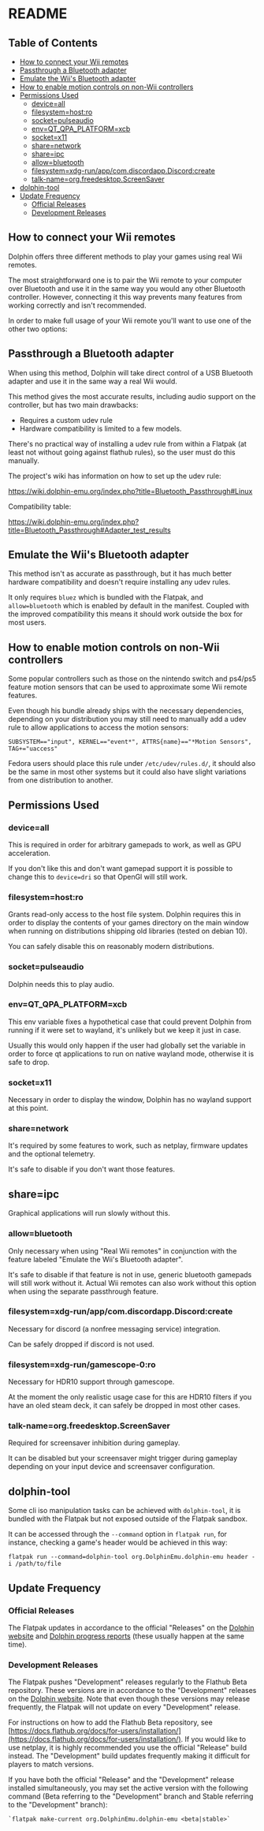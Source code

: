 # README

## Table of Contents

- [How to connect your Wii remotes](#how-to-connect-your-wii-remotes)
- [Passthrough a Bluetooth adapter](#passthrough-a-bluetooth-adapter)
- [Emulate the Wii's Bluetooth adapter](#emulate-the-wiis-bluetooth-adapter)
- [How to enable motion controls on non-Wii controllers](#how-to-enable-motion-controls-on-non-wii-controllers)
- [Permissions Used](#permissions-used)
    - [device=all](#deviceall)
    - [filesystem=host:ro](#filesystemhostro)
    - [socket=pulseaudio](#socketpulseaudio)
    - [env=QT_QPA_PLATFORM=xcb](#envqt_qpa_platformxcb)
    - [socket=x11](#socketx11)
    - [share=network](#sharenetwork)
    - [share=ipc](#shareipc)
    - [allow=bluetooth](#allowbluetooth)
    - [filesystem=xdg-run/app/com.discordapp.Discord:create](#filesystemxdg-runappcomdiscordappdiscordcreate)
    - [talk-name=org.freedesktop.ScreenSaver](#talk-nameorgfreedesktopscreensaver)
- [dolphin-tool](#dolphin-tool)
- [Update Frequency](#update-frequency)
    - [Official Releases](#official-releases)
    - [Development Releases](#development-releases)

## How to connect your Wii remotes

Dolphin offers three different methods to play your games using real Wii remotes.

The most straightforward one is to pair the Wii remote to your computer over Bluetooth and use it in the same way you would any other Bluetooth controller. However, connecting it this way prevents many features from working correctly and isn't recommended.

In order to make full usage of your Wii remote you'll want to use one of the other two options:

## Passthrough a Bluetooth adapter

When using this method, Dolphin will take direct control of a USB Bluetooth adapter and use it in the same way a real Wii would.

This method gives the most accurate results, including audio support on the controller, but has two main drawbacks:

- Requires a custom udev rule
- Hardware compatibility is limited to a few models.

There's no practical way of installing a udev rule from within a Flatpak (at least not without going against flathub rules), so the user must do this manually.

The project's wiki has information on how to set up the udev rule:

https://wiki.dolphin-emu.org/index.php?title=Bluetooth_Passthrough#Linux

Compatibility table:

https://wiki.dolphin-emu.org/index.php?title=Bluetooth_Passthrough#Adapter_test_results

## Emulate the Wii's Bluetooth adapter

This method isn't as accurate as passthrough, but it has much better hardware compatibility and doesn't require installing any udev rules.

It only requires ```bluez``` which is bundled with the Flatpak, and ```allow=bluetooth``` which is enabled by default in the manifest. Coupled with the improved compatibility this means it should work outside the box for most users.

## How to enable motion controls on non-Wii controllers

Some popular controllers such as those on the nintendo switch and ps4/ps5 feature motion sensors that can be used to approximate some Wii remote features.

Even though his bundle already ships with the necessary dependencies, depending on your distribution you may still need to manually add a udev rule to allow applications to access the motion sensors:

```SUBSYSTEM=="input", KERNEL=="event*", ATTRS{name}=="*Motion Sensors", TAG+="uaccess"```

Fedora users should place this rule under ```/etc/udev/rules.d/```, it should also be the same in most other systems but it could also have slight variations from one distribution to another.

## Permissions Used

### device=all

This is required in order for arbitrary gamepads to work, as well as GPU acceleration.

If you don't like this and don't want gamepad support it is possible to change this to ```device=dri``` so that OpenGl will still work.

### filesystem=host:ro

Grants read-only access to the host file system. Dolphin requires this in order to display the contents of your games directory on the main window when running on distributions shipping old libraries (tested on debian 10).

You can safely disable this on reasonably modern distributions.

### socket=pulseaudio

Dolphin needs this to play audio.

### env=QT_QPA_PLATFORM=xcb

This env variable fixes a hypothetical case that could prevent Dolphin from running if it were set to wayland, it's unlikely but we keep it just in case.

Usually this would only happen if the user had globally set the variable in order to force qt applications to run on native wayland mode, otherwise it is safe to drop.

### socket=x11

Necessary in order to display the window, Dolphin has no wayland support at this point.

### share=network

It's required by some features to work, such as netplay, firmware updates and the optional telemetry.

It's safe to disable if you don't want those features.

## share=ipc

Graphical applications will run slowly without this.

### allow=bluetooth

Only necessary when using "Real Wii remotes" in conjunction with the feature labeled "Emulate the Wii's Bluetooth adapter".

It's safe to disable if that feature is not in use, generic bluetooth gamepads will still work without it. Actual Wii remotes can also work without this option when using the separate passthrough feature.

### filesystem=xdg-run/app/com.discordapp.Discord:create

Necessary for discord (a nonfree messaging service) integration.

Can be safely dropped if discord is not used.

### filesystem=xdg-run/gamescope-0:ro

Necessary for HDR10 support through gamescope.

At the moment the only realistic usage case for this are HDR10 filters if you have an oled steam deck, it can safely be dropped in most other cases.

### talk-name=org.freedesktop.ScreenSaver

Required for screensaver inhibition during gameplay.

It can be disabled but your screensaver might trigger during gameplay depending on your input device and screensaver configuration.

## dolphin-tool

Some cli iso manipulation tasks can be achieved with `dolphin-tool`, it is bundled with the Flatpak but not exposed outside of the Flatpak sandbox.

It can be accessed through the `--command` option in `flatpak run`, for instance, checking a game's header would be achieved in this way:

`flatpak run --command=dolphin-tool org.DolphinEmu.dolphin-emu header -i /path/to/file`

## Update Frequency

### Official Releases

The Flatpak updates in accordance to the official "Releases" on the [Dolphin website](https://dolphin-emu.org/download/) and [Dolphin progress reports](https://dolphin-emu.org/blog/) (these usually happen at the same time).

### Development Releases

The Flatpak pushes "Development" releases regularly to the Flathub Beta repository. These versions are in accordance to the "Development" releases on the [Dolphin website](https://dolphin-emu.org/download/). Note that even though these versions may release frequently, the Flatpak will not update on every "Development" release. 

For instructions on how to add the Flathub Beta repository, see [https://docs.flathub.org/docs/for-users/installation/](https://docs.flathub.org/docs/for-users/installation/). If you would like to use netplay, it is highly recommended you use the official "Release" build instead. The "Development" build updates frequently making it difficult for players to match versions. 

If you have both the official "Release" and the "Development" release installed simultaneously, you may set the active version with the following command (Beta referring to the "Development" branch and Stable referring to the "Development" branch):

```
`flatpak make-current org.DolphinEmu.dolphin-emu <beta|stable>` 
```
